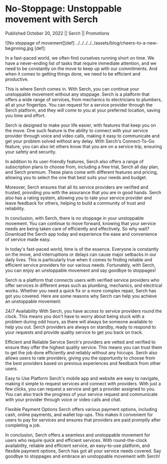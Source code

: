 # No-Stoppage: Unstoppable movement with Serch

Published October 20, 2022 || Serch || Promotions

![No stoppage of movement][def]
../../../../../assets/blog/cheers-to-a-new-beginning.jpg
[def]:

In a fast-paced world, we often find ourselves running short on time. We have a never-ending list of tasks that require immediate attention, and we need to be constantly on the move to keep up with our commitments. And when it comes to getting things done, we need to be efficient and productive.

This is where Serch comes in. With Serch, you can continue your unstoppable movement without any stoppage. Serch is a platform that offers a wide range of services, from mechanics to electricians to plumbers, all at your fingertips. You can request for a service provider through the Serch platform, and they will come to you at your preferred location, saving you time and effort.

Serch is designed to make your life easier, with features that keep you on the move. One such feature is the ability to connect with your service provider through voice and video calls, making it easy to communicate and get your problem solved without any delay. With Serch's Connect-To-Go feature, you can also let others know that you are on a service trip, ensuring your safety and security.

In addition to its user-friendly features, Serch also offers a range of subscription plans to choose from, including a free trial, Serch all day plan, and Serch premium. These plans come with different features and pricing, allowing you to select the one that best suits your needs and budget.

Moreover, Serch ensures that all its service providers are verified and trusted, providing you with the assurance that you are in good hands. Serch also has a rating system, allowing you to rate your service provider and leave feedback for others, helping to build a community of trust and reliability.

In conclusion, with Serch, there is no stoppage in your unstoppable movement. You can continue to move forward, knowing that your service needs are being taken care of efficiently and effectively. So why wait? Download the Serch app today and experience the ease and convenience of service made easy.

In today's fast-paced world, time is of the essence. Everyone is constantly on the move, and interruptions or delays can cause major setbacks in our daily lives. This is particularly true when it comes to finding reliable and efficient service providers for our various needs. Fortunately, with Serch, you can enjoy an unstoppable movement and say goodbye to stoppages!

Serch is a platform that connects users with verified service providers who offer services in different areas such as plumbing, mechanics, and electrical works. Whether you need a quick fix or a more complex repair, Serch has got you covered. Here are some reasons why Serch can help you achieve an unstoppable movement:

24/7 Availability
With Serch, you have access to service providers round the clock. This means you don't have to worry about being stuck with a problem during odd hours, as there will always be someone available to help you out. Serch providers are always on standby, ready to respond to your requests and provide quality service to get you back on track.

Efficient and Reliable Service
Serch's providers are vetted and verified to ensure they offer the highest quality service. This means you can trust them to get the job done efficiently and reliably without any hiccups. Serch also allows users to rate providers, giving you the opportunity to choose from the best providers based on previous experiences and feedback from other users.

Easy to Use Platform
Serch's mobile app and website are easy to navigate, making it simple to request services and connect with providers. With just a few clicks, you can request a service and get a provider assigned to you. You can also track the progress of your service request and communicate with your provider through voice or video calls and chat.

Flexible Payment Options
Serch offers various payment options, including cash, online payments, and wallet top-ups. This makes it convenient for users to pay for services and ensures that providers are paid promptly after completing a job.

In conclusion, Serch offers a seamless and unstoppable movement for users who require quick and efficient services. With round-the-clock availability, reliable and efficient service, an easy-to-use platform, and flexible payment options, Serch has got all your service needs covered. Say goodbye to stoppages and embrace an unstoppable movement with Serch!
